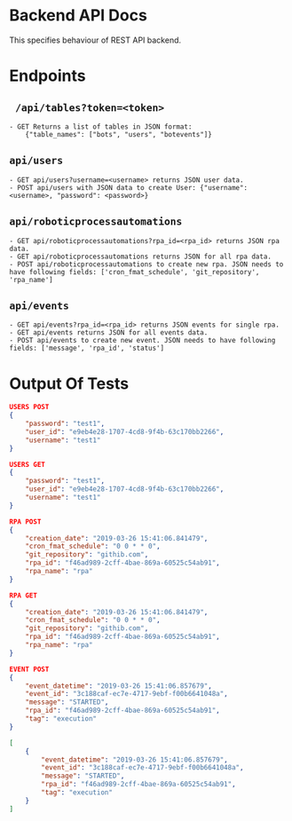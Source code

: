# Backend API Docs

This specifies behaviour of REST API backend.

# Endpoints
## ``` /api/tables?token=<token>```
    - GET Returns a list of tables in JSON format:
        {"table_names": ["bots", "users", "botevents"]} 
        
 ##  ```api/users```
    - GET api/users?username=<username> returns JSON user data.
    - POST api/users with JSON data to create User: {"username": <username>, "password": <password>}

 ##  ```api/roboticprocessautomations```
    - GET api/roboticprocessautomations?rpa_id=<rpa_id> returns JSON rpa data.
    - GET api/roboticprocessautomations returns JSON for all rpa data.
    - POST api/roboticprocessautomations to create new rpa. JSON needs to have following fields: ['cron_fmat_schedule', 'git_repository', 'rpa_name']


 ##  ```api/events```
    - GET api/events?rpa_id=<rpa_id> returns JSON events for single rpa.
    - GET api/events returns JSON for all events data.
    - POST api/events to create new event. JSON needs to have following fields: ['message', 'rpa_id', 'status']


# Output Of Tests
``` json
USERS POST
{
    "password": "test1", 
    "user_id": "e9eb4e28-1707-4cd8-9f4b-63c170bb2266", 
    "username": "test1"
}

USERS GET
{
    "password": "test1", 
    "user_id": "e9eb4e28-1707-4cd8-9f4b-63c170bb2266", 
    "username": "test1"
}

RPA POST
{
    "creation_date": "2019-03-26 15:41:06.841479", 
    "cron_fmat_schedule": "0 0 * * 0", 
    "git_repository": "githib.com", 
    "rpa_id": "f46ad989-2cff-4bae-869a-60525c54ab91", 
    "rpa_name": "rpa"
}

RPA GET
{
    "creation_date": "2019-03-26 15:41:06.841479", 
    "cron_fmat_schedule": "0 0 * * 0", 
    "git_repository": "githib.com", 
    "rpa_id": "f46ad989-2cff-4bae-869a-60525c54ab91", 
    "rpa_name": "rpa"
}

EVENT POST
{
    "event_datetime": "2019-03-26 15:41:06.857679", 
    "event_id": "3c188caf-ec7e-4717-9ebf-f00b6641048a", 
    "message": "STARTED", 
    "rpa_id": "f46ad989-2cff-4bae-869a-60525c54ab91", 
    "tag": "execution"
}

[
    {
        "event_datetime": "2019-03-26 15:41:06.857679", 
        "event_id": "3c188caf-ec7e-4717-9ebf-f00b6641048a", 
        "message": "STARTED", 
        "rpa_id": "f46ad989-2cff-4bae-869a-60525c54ab91", 
        "tag": "execution"
    }
]
```